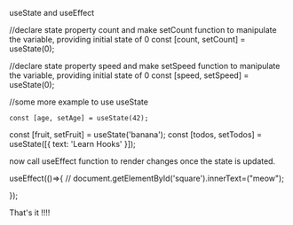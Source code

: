 useState and useEffect

//declare state property count and make setCount function to manipulate the variable, providing initial state of 0
  const [count, setCount] = useState(0);
  
  //declare state property speed and make setSpeed function to manipulate the variable, providing initial state of 0
  const [speed, setSpeed] = useState(0);
  
  //some more example to use useState
  
    const [age, setAge] = useState(42);
  const [fruit, setFruit] = useState('banana');
  const [todos, setTodos] = useState([{ text: 'Learn Hooks' }]);


now call  useEffect function to render changes once the state is updated.

useEffect(()=>{
    //   document.getElementById('square').innerText=("meow");
      
  });
  
  That's it !!!!
